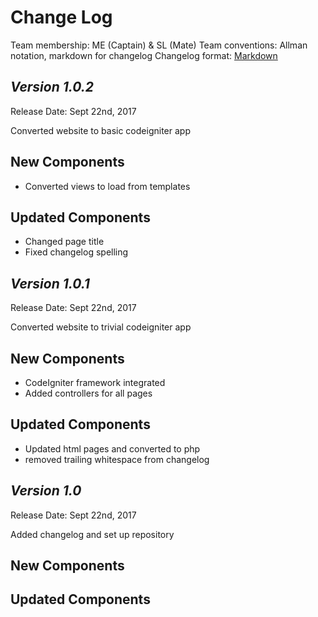 # Change Log

Team membership:  ME (Captain) & SL (Mate)
Team conventions: Allman notation, markdown for changelog
Changelog format: [Markdown](https://github.com/adam-p/markdown-here/wiki/Markdown-Cheatsheet)

## *Version 1.0.2*

Release Date: Sept 22nd, 2017

Converted website to basic codeigniter app

## New Components
- Converted views to load from templates
## Updated Components
- Changed page title
- Fixed changelog spelling

## *Version 1.0.1*

Release Date: Sept 22nd, 2017

Converted website to trivial codeigniter app

## New Components
- CodeIgniter framework integrated
- Added controllers for all pages
## Updated Components
- Updated html pages and converted to php
- removed trailing whitespace from changelog

## *Version 1.0*

Release Date: Sept 22nd, 2017

Added changelog and set up repository

## New Components


## Updated Components
